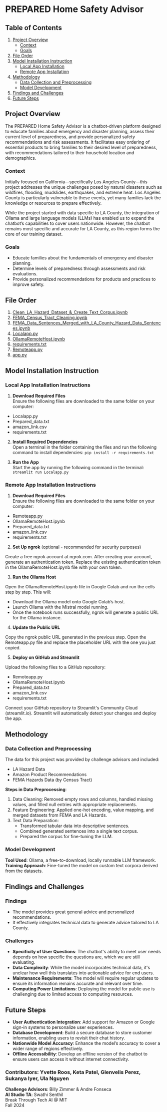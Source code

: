 # PREPARED Home Safety Advisor

## Table of Contents
1. [Project Overview](#project-overview)
    - [Context](#context)
    - [Goals](#goals)
2. [File Order](#file-order)
3. [Model Installation Instruction](#model-installation-instruction)
    - [Local App Installation](#local-app-installation-instructions)
    - [Remote App Installation](#remote-app-installation-instructions)
4. [Methodology](#methodology)
    - [Data Collection and Preprocessing](#data-collection-and-preprocessing)
    - [Model Development](#model-development)
5. [Findings and Challenges](#findings-and-challenges)
6. [Future Steps](#future-steps)

## Project Overview
The PREPARED Home Safety Advisor is a chatbot-driven platform designed to educate families about emergency and disaster planning, assess their current level of preparedness, and provide personalized safety recommendations and risk assessments. It facilitates easy ordering of essential products to bring families to their desired level of preparedness, with recommendations tailored to their household location and demographics.

### Context
Initially focused on California—specifically Los Angeles County—this project addresses the unique challenges posed by natural disasters such as wildfires, flooding, mudslides, earthquakes, and extreme heat. Los Angeles County is particularly vulnerable to these events, yet many families lack the knowledge or resources to prepare effectively.

While the project started with data specific to LA County, the integration of Ollama and large language models (LLMs) has enabled us to expand the chatbot’s capabilities to cover users nationwide. However, the chatbot remains most specific and accurate for LA County, as this region forms the core of our training dataset.

### Goals
- Educate families about the fundamentals of emergency and disaster planning.
- Determine levels of preparedness through assessments and risk evaluations.
- Provide personalized recommendations for products and practices to improve safety.

## File Order
1. [Clean_LA_Hazard_Dataset_&_Create_Text_Corpus.ipynb](https://github.com/PREPARED-AI-Studio-Project/PREPARED-Project/blob/main/Clean_LA_Hazard_Dataset_%26_Create_Text_Corpus.ipynb)
2. [FEMA_Census_Tract_Cleaning.ipynb](https://github.com/PREPARED-AI-Studio-Project/PREPARED-Project/blob/main/FEMA_Census_Tract_Cleaning.ipynb)
3. [FEMA_Data_Sentences_Merged_with_LA_County_Hazard_Data_Sentences.ipynb](https://github.com/PREPARED-AI-Studio-Project/PREPARED-Project/blob/main/FEMA_Data_Sentences_Merged_with_LA_County_Hazard_Data_Sentences.ipynb)
4. [Localapp.py](https://github.com/PREPARED-AI-Studio-Project/PREPARED-Project/blob/main/Localapp.py)
5. [OllamaRemoteHost.ipynb](https://github.com/PREPARED-AI-Studio-Project/PREPARED-Project/blob/main/OllamaRemoteHost.ipynb)
6. [requirements.txt](https://github.com/PREPARED-AI-Studio-Project/PREPARED-Project/blob/main/requirements.txt)
7. [Remoteapp.py](https://github.com/PREPARED-AI-Studio-Project/PREPARED-Project/blob/main/Remoteapp.py)
8. [app.py](https://github.com/PREPARED-AI-Studio-Project/PREPARED-Project/blob/main/app.py)

## Model Installation Instruction
### Local App Installation Instructions

1. **Download Required Files**  
Ensure the following files are downloaded to the same folder on your computer:  

- Localapp.py  
- Prepared_data.txt  
- amazon_link.csv  
- requirements.txt  

2. **Install Required Dependencies**  
Open a terminal in the folder containing the files and run the following command to install dependencies:  ```pip install -r requirements.txt``` 

3. **Run the App**  
Start the app by running the following command in the terminal:  ``` streamlit run Localapp.py  ```


### Remote App Installation Instructions

1. **Download Required Files**  
Ensure the following files are downloaded to the same folder on your computer:  

- Remoteapp.py  
- OllamaRemoteHost.ipynb  
- Prepared_data.txt  
- amazon_link.csv  
- requirements.txt  

2. **Set Up ngrok** (optional - recommended for security purposes)  

Create a free ngrok account at ngrok.com.  After creating your account, generate an authentication token.  Replace the existing authentication token in the OllamaRemoteHost.ipynb file with your own token.  

3. **Run the Ollama Host**  

Open the OllamaRemoteHost.ipynb file in Google Colab and run the cells step by step.  This will:  
- Download the Ollama model onto Google Colab’s host.  
- Launch Ollama with the Mistral model running.  
- Once the notebook runs successfully, ngrok will generate a public URL for the Ollama instance.  

4. **Update the Public URL**  

Copy the ngrok public URL generated in the previous step.  Open the Remoteapp.py file and replace the placeholder URL with the one you just copied.  

5. **Deploy on GitHub and Streamlit**  

Upload the following files to a GitHub repository:  

- Remoteapp.py  
- OllamaRemoteHost.ipynb   
- Prepared_data.txt  
- amazon_link.csv  
- requirements.txt  

Connect your GitHub repository to Streamlit's Community Cloud (streamlit.io).  Streamlit will automatically detect your changes and deploy the app.  

## Methodology
### Data Collection and Preprocessing
The data for this project was provided by challenge advisors and included:

- LA Hazard Data
- Amazon Product Recommendations
- FEMA Hazards Data (by Census Tract)

**Steps in Data Preprocessing**:
 1. Data Cleaning: Removed empty rows and columns, handled missing values, and filled null entries with appropriate replacements.
 2. Feature Engineering: Applied one-hot encoding, value mapping, and merged datasets from FEMA and LA Hazards.
 3. Text Data Preparation:
    - Transformed tabular data into descriptive sentences.
    - Combined generated sentences into a single text corpus.
    - Prepared the corpus for fine-tuning the LLM.
  
### Model Development
**Tool Used**: Ollama, a free-to-download, locally runnable LLM framework. <br>
**Training Approach**: Fine-tuned the model on custom text corpora derived from the datasets.

## Findings and Challenges

### Findings
- The model provides great general advice and personalized recommendations.
- It effectively integrates technical data to generate advice tailored to LA County.

### Challenges
- **Specificity of User Questions**: The chatbot's ability to meet user needs depends on how specific the questions are, which we are still evaluating.
- **Data Complexity**: While the model incorporates technical data, it's unclear how well this translates into actionable advice for end users.
- **Maintenance Requirements**: The model will require regular updates to ensure its information remains accurate and relevant over time.
- **Computing Power Limitations**: Deploying the model for public use is challenging due to limited access to computing resources.

## Future Steps
- **User Authentication Integration**: Add support for Amazon or Google sign-in systems to personalize user experiences.
- **Database Development**: Build a secure database to store customer information, enabling users to revisit their chat history.
- **Nationwide Model Accuracy**: Enhance the model’s accuracy to cover a wider range of regions effectively.
- **Offline Accessibility**: Develop an offline version of the chatbot to ensure users can access it without internet connectivity.

### Contributors: Yvette Roos, Keta Patel, Glenvelis Perez, Sukanya Iyer, Ula Nguyen <br>
**Challenge Advisors**: Billy Zimmer & Andre Fonseca <br>
**AI Studio TA**: Swathi Senthil <br>
Break Through Tech AI @ MIT <br>
Fall 2024
